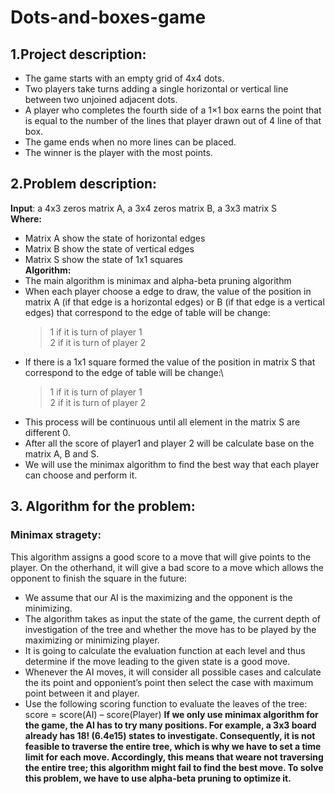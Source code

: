 # Dots-and-boxes-game
## 1.Project description:
 * The game starts with an empty grid of 4x4 dots.
 * Two players take turns adding a single horizontal or vertical line
between two unjoined adjacent dots.
 * A player who completes the fourth side of a 1×1 box earns the
point that is equal to the number of the lines that player drawn out
of 4 line of that box.
 * The game ends when no more lines can be placed.
 * The winner is the player with the most points.
## 2.Problem description:
**Input**: 
 a 4x3 zeros matrix A, a 3x4 zeros matrix B, a 3x3 matrix S\
**Where:** 
- Matrix A show the state of horizontal edges
- Matrix B show the state of vertical edges
- Matrix S show the state of 1x1 squares\
**Algorithm:**
- The main algorithm is minimax and alpha-beta pruning
algorithm
- When each player choose a edge to draw, the value of the
position in matrix A (if that edge is a horizontal edges) or
B (if that edge is a vertical edges) that correspond to the
edge of table will be change:
  > 1 if it is turn of player 1\
  > 2 if it is turn of player 2
- If there is a 1x1 square formed the value of the position in
matrix S that correspond to the edge of table will be change:\
  > 1 if it is turn of player 1\
  > 2 if it is turn of player 2
 - This process will be continuous until all element in the
matrix S are different 0.
- After all the score of player1 and player 2 will be calculate
base on the matrix A, B and S.
- We will use the minimax algorithm to find the best way that
each player can choose and perform it.
## 3. Algorithm for the problem:
### Minimax stragety:
This algorithm assigns a good score to a move that will give points to the
player. On the otherhand, it will give a bad score to a move which allows the
opponent to finish the square in the future:
- We assume that our AI is the maximizing and the opponent is the
minimizing.
- The algorithm takes as input the state of the game, the current
depth of investigation of the tree and whether the move has to be
played by the maximizing or minimizing player.
- It is going to calculate the evaluation function at each level and
thus determine if the move leading to the given state is a good
move.
- Whenever the AI moves, it will consider all possible cases and
calculate the its point and opponient’s point then select the case
with maximum point between it and player.
- Use the following scoring function to evaluate the leaves of the
tree: score = score(AI) – score(Player)
**If we only use minimax algorithm for the game, the AI has to try many
positions. For example, a 3x3 board already has 18! (6.4e15) states to
investigate. Consequently, it is not feasible to traverse the entire tree, which is
why we have to set a time limit for each move. Accordingly, this means that
weare not traversing the entire tree; this algorithm might fail to find the best
move. To solve this problem, we have to use alpha-beta pruning to optimize it.**
